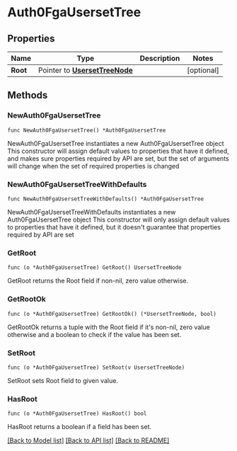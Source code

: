# Auth0FgaUsersetTree

## Properties

Name | Type | Description | Notes
------------ | ------------- | ------------- | -------------
**Root** | Pointer to [**UsersetTreeNode**](UsersetTreeNode.md) |  | [optional] 

## Methods

### NewAuth0FgaUsersetTree

`func NewAuth0FgaUsersetTree() *Auth0FgaUsersetTree`

NewAuth0FgaUsersetTree instantiates a new Auth0FgaUsersetTree object
This constructor will assign default values to properties that have it defined,
and makes sure properties required by API are set, but the set of arguments
will change when the set of required properties is changed

### NewAuth0FgaUsersetTreeWithDefaults

`func NewAuth0FgaUsersetTreeWithDefaults() *Auth0FgaUsersetTree`

NewAuth0FgaUsersetTreeWithDefaults instantiates a new Auth0FgaUsersetTree object
This constructor will only assign default values to properties that have it defined,
but it doesn't guarantee that properties required by API are set

### GetRoot

`func (o *Auth0FgaUsersetTree) GetRoot() UsersetTreeNode`

GetRoot returns the Root field if non-nil, zero value otherwise.

### GetRootOk

`func (o *Auth0FgaUsersetTree) GetRootOk() (*UsersetTreeNode, bool)`

GetRootOk returns a tuple with the Root field if it's non-nil, zero value otherwise
and a boolean to check if the value has been set.

### SetRoot

`func (o *Auth0FgaUsersetTree) SetRoot(v UsersetTreeNode)`

SetRoot sets Root field to given value.

### HasRoot

`func (o *Auth0FgaUsersetTree) HasRoot() bool`

HasRoot returns a boolean if a field has been set.


[[Back to Model list]](../README.md#documentation-for-models) [[Back to API list]](../README.md#documentation-for-api-endpoints) [[Back to README]](../README.md)


